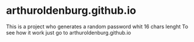 # arthuroldenburg.github.io
This is a project who generates a random password whit 16 chars lenght
To see how it work just go to arthuroldenburg.github.io
